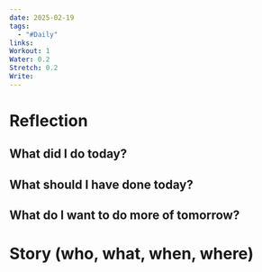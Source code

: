 ```yaml
---
date: 2025-02-19
tags:
  - "#Daily"
links: 
Workout: 1
Water: 0.2
Stretch: 0.2
Write:
---
```

# Reflection
## What did I do today?

## What should I have done today?

## What do I want to do more of tomorrow?

# Story (who, what, when, where)

